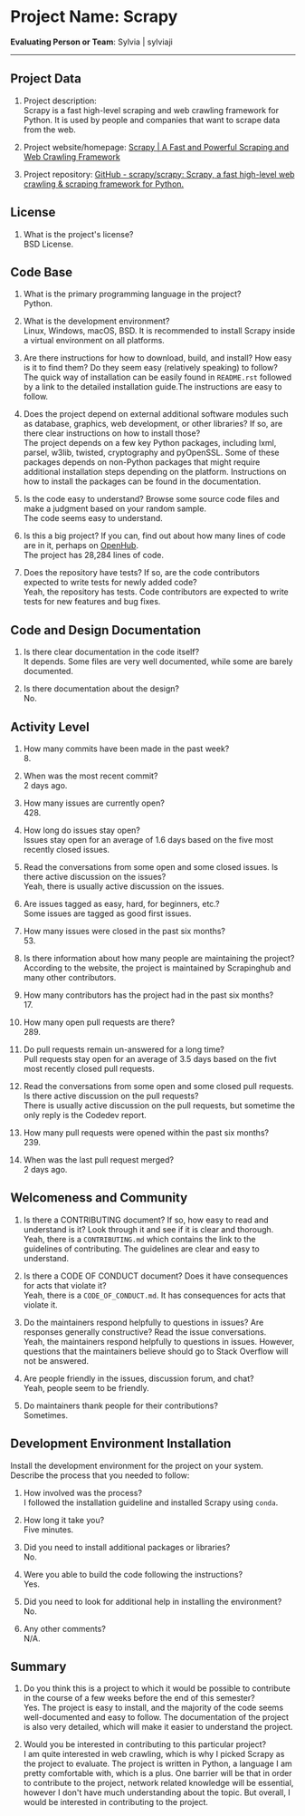 # Project Name:  Scrapy  



**Evaluating Person or Team**:
Sylvia | sylviaji

---

## Project Data

1. Project description: <br>
	Scrapy is a fast high-level scraping and web crawling framework for Python. It is used by people and companies that want to scrape data from the web.

1. Project website/homepage: [Scrapy | A Fast and Powerful Scraping and Web Crawling Framework](https://scrapy.org/)

1. Project repository: [GitHub - scrapy/scrapy: Scrapy, a fast high-level web crawling & scraping framework for Python.](https://github.com/scrapy/scrapy)



## License

1. What is the project's license? <br>
	BSD License.



## Code Base


1. What is the primary programming language in the project? <br>
	Python.


1. What is the development environment? <br>
	Linux, Windows, macOS, BSD. It is recommended to install Scrapy inside a virtual environment on all platforms.

1. Are there instructions for how to download, build, and install? How easy is it
to find them? Do they seem easy (relatively speaking) to follow? <br>
	The quick way of installation can be easily found in `README.rst` followed by a link to the detailed installation guide.The instructions are easy to follow.

1. Does the project depend on external additional software modules such as
database,  graphics, web development, or other libraries? If so, are there clear instructions on how to install those? <br>
	The project depends on a few key Python packages, including lxml, parsel, w3lib, twisted, cryptography and pyOpenSSL. Some of these packages depends on non-Python packages that might require additional installation steps depending on the platform. Instructions on how to install the packages can be found in the documentation. 

1. Is the code easy to understand? Browse some source code files and make
a judgment based on your random sample. <br>
	The code seems easy to understand.
	
1. Is this a big project? If you can, find out about how many lines of code
are in it, perhaps on [OpenHub](https://www.openhub.net/). <br>
	The project has 28,284 lines of code.

1. Does the repository have tests? If so, are the code contributors expected to write tests for newly added code? <br>
	Yeah, the repository has tests. Code contributors are expected to write tests for new features and bug fixes.


## Code and Design Documentation
1. Is there clear documentation in the code itself? <br>
	It depends. Some files are very well documented, while some are barely documented.

1. Is there documentation about the design?  <br>
	No.


## Activity Level


1. How many commits have been made in the past week? <br>
	8.

1. When was the most recent commit? <br>
	2 days ago.

1. How many issues are currently open? <br>
	428.

1. How long do issues stay open? <br>
	Issues stay open for an average of 1.6 days based on the five most recently closed issues.

1. Read the conversations from some open and some closed issues. Is there active discussion on the issues? <br>
	Yeah, there is usually active discussion on the issues.

1. Are issues tagged as easy, hard, for beginners, etc.? <br>
	Some issues are tagged as good first issues.

1. How many issues were closed in the past six months? <br>
	53.

1. Is there information about how many people are maintaining the project? <br>
	According to the website, the project is maintained by Scrapinghub and many other contributors.

1. How many contributors has the project had in the past six months? <br>
	17.

1. How many open pull requests are there? <br>
	289.

1. Do pull requests remain un-answered for a long time? <br>
	Pull requests stay open for an average of 3.5 days based on the fivt most recently closed pull requests.

1. Read the conversations from some open and some closed pull requests.  Is there active discussion on the pull requests? <br>
	There is usually active discussion on the pull requests, but sometime the only reply is the Codedev report.

1. How many pull requests were opened within the past six months? <br>
	239.

1. When was the last  pull request  merged? <br>
	2 days ago.

## Welcomeness and Community

1. Is there a CONTRIBUTING document? If so, how easy to read and understand is it?
Look through it and see if it is clear and thorough. <br>
	Yeah, there is a `CONTRIBUTING.md` which contains the link to the guidelines of contributing. The guidelines are clear and easy to understand.

1. Is there a CODE OF CONDUCT document? Does it have consequences for acts that
violate it? <br>
	Yeah, there is a `CODE_OF_CONDUCT.md`. It has consequences for acts that
violate it.

1. Do the maintainers respond helpfully to questions in issues?
Are responses generally constructive? Read the issue conversations. <br>
	Yeah, the maintainers respond helpfully to questions in issues. However, questions that the maintainers believe should go to Stack Overflow will not be answered.

1. Are people friendly in the issues, discussion forum, and chat? <br>
	Yeah, people seem to be friendly.

1. Do maintainers thank people for their contributions? <br>
	Sometimes.


## Development Environment Installation

Install the development environment for the project on your system.
Describe the process that you needed to follow:

1. How involved was the process? <br>
	I followed the installation guideline and installed Scrapy using `conda`.

1. How long it take you? <br>
	Five minutes.

1. Did you need to install additional packages or libraries? <br>
	No.

1. Were you able to build the code following the instructions? <br>
	Yes.

1. Did you need to look for additional help in installing the environment? <br>
	No.

1. Any other comments? <br>
	N/A.




## Summary
1. Do you think  this is a project to which it would be possible to contribute
in the course of a few weeks before the end of this semester? <br>
	Yes. The project is easy to install, and the majority of the code seems well-documented and easy to follow. The documentation of the project is also very detailed, which will make it easier to understand the project.

1. Would you be interested in contributing to this particular project? <br>
	I am quite interested in web crawling, which is why I picked Scrapy as the project to evaluate. The project is written in Python, a language I am pretty comfortable with, which is a plus. One barrier will be that in order to contribute to the project, network related knowledge will be essential, however I don't have much understanding about the topic. But overall, I would be interested in contributing to the project.
